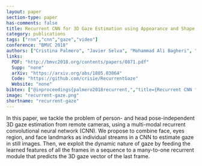 ```yaml
---
layout: paper
section-type: paper
has-comments: false
title: Recurrent CNN for 3D Gaze Estimation using Appearance and Shape Cues
category: publications
tags: ["rnn","cnn","gaze","video"]
conference: "BMVC 2018"
authors: ["Cristina Palmero", "Javier Selva", "Mohammad Ali Bagheri", "Sergio Escalera"]
links:
  PDF: "http://bmvc2018.org/contents/papers/0871.pdf"
  Supp: "none"
  arXiv: "https://arxiv.org/abs/1805.03064"
  Code: "https://github.com/crisie/RecurrentGaze"
  Website: "none"
bibtex: ["@inproceedings{palmero2018recurrent,","title={Recurrent CNN for 3D Gaze Estimation using Appearance and Shape Cues},","author={Palmero, Cristina and Selva, Javier and Bagheri, Mohammad Ali and Escalera, Sergio},","booktitle={Proceedings of the British Machine Vision Conference (BMVC)},","year={2018}","}"]
image: "recurrent-gaze.png"
shortname: "recurrent-gaze"
---
```


In this paper, we tackle the problem of person- and head pose-independent 3D gaze estimation from remote cameras, using a multi-modal recurrent convolutional neural network (CNN). We propose to combine face, eyes region, and face landmarks as individual streams in a CNN to estimate gaze in still images. Then, we exploit the dynamic nature of gaze by feeding the learned features of all the frames in a sequence to a many-to-one recurrent module that predicts the 3D gaze vector of the last frame.